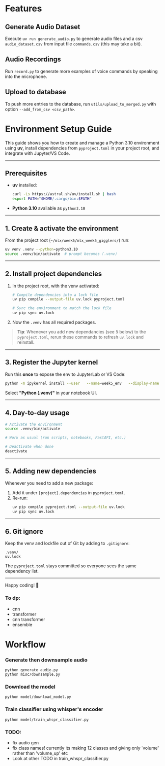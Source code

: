 

#


# Features

## Generate Audio Dataset
Execute `uv run generate_audio.py` to generate audio files and a csv `audio_dataset.csv` from input file `commands.csv` (this may take a bit). 

## Audio Recordings
Run `record.py` to generate more examples of voice commands by speaking into the microphone. 

## Upload to database
To push more entries to the database, run `utils/upload_to_merged.py` with option `--add_from_csv <csv_path>`. 

# Environment Setup Guide

This guide shows you how to create and manage a Python 3.10 environment using **uv**, install dependencies from `pyproject.toml` in your project root, and integrate with Jupyter/VS Code.

---

## Prerequisites

- **uv** installed:
  ```bash
  curl -Ls https://astral.sh/uv/install.sh | bash
  export PATH="$HOME/.cargo/bin:$PATH"
  ```
- **Python 3.10** available as `python3.10`

---

## 1. Create & activate the environment

From the project root (`~/mlx/week5/mlx_week5_gigglers/`) run:

```bash
uv venv .venv --python=python3.10
source .venv/bin/activate  # prompt becomes (.venv)
```

---

## 2. Install project dependencies

1. In the project root, with the venv activated:
   ```bash
   # Compile dependencies into a lock file
   uv pip compile --output-file uv.lock pyproject.toml

   # Sync the environment to match the lock file
   uv pip sync uv.lock
   ```
2. Now the `.venv` has all required packages.

> **Tip**: Whenever you add new dependancies (see 5 below) to the `pyproject.toml`, rerun these commands to refresh `uv.lock` and reinstall.

---

## 3. Register the Jupyter kernel

Run this **once** to expose the env to JupyterLab or VS Code:

```bash
python -m ipykernel install --user   --name=week5_env   --display-name "Python (.venv)"
```

Select **"Python (.venv)"** in your notebook UI.

---

## 4. Day-to-day usage

```bash
# Activate the environment
source .venv/bin/activate

# Work as usual (run scripts, notebooks, FastAPI, etc.)

# Deactivate when done
deactivate
```

---

## 5. Adding new dependencies

Whenever you need to add a new package:

1. Add it under `[project].dependencies` in `pyproject.toml`.
2. Re-run:
   ```bash
   uv pip compile pyproject.toml --output-file uv.lock
   uv pip sync uv.lock
   ```

---

## 6. Git ignore

Keep the venv and lockfile out of Git by adding to `.gitignore`:

```
.venv/
uv.lock
```

The `pyproject.toml` stays committed so everyone sees the same dependency list.

---

Happy coding! 🚀

### To dp:
- cnn
- transformer
- cnn transformer
- ensemble

# Workflow

### Generate then downsample audio

```
python generate_audio.py
python misc/downsample.py
```
### Download the model
```
python model/download_model.py 

```
### Train classifier using whisper's encoder
```
python model/train_whspr_classifier.py 
```

### TODO:
- fix audio gen
- fix class names! currently its making 12 classes and giving only 'volume' rather than 'volume_up' etc
- Look at other TODO in train_whspr_classifier.py